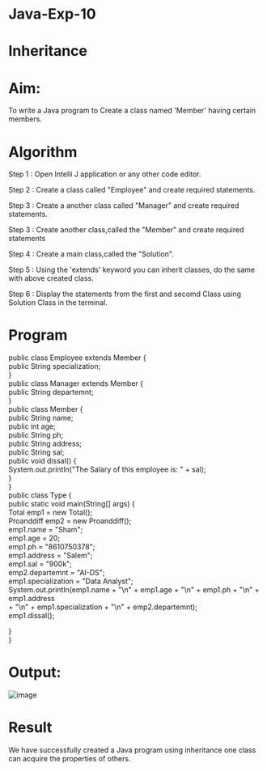 # Java-Exp-10
# Inheritance
# Aim:
To write a Java program to Create a class named 'Member' having certain members.

# Algorithm
Step 1 : Open Intelli J application or any other code editor.

Step 2 : Create a class called "Employee" and create required statements.

Step 3 : Create a another class called "Manager" and create required statements.

Step 3 : Create another class,called the "Member" and create required statements

Step 4 : Create a main class,called the "Solution".

Step 5 : Using the 'extends' keyword you can inherit classes, do the same with above created class.

Step 6 : Display the statements from the first and secomd Class using Solution Class in the terminal.

# Program
public class Employee extends Member {<br>
    public String specialization;<br>
}<br>
public class Manager extends Member {<br>
    public String departemnt;<br>
}<br>
public class Member {<br>
    public String name;<br>
    public int age;<br>
    public String ph;<br>
    public String address;<br>
    public String sal;<br>
    public void dissal() {<br>
        System.out.println("The Salary of this employee is: " + sal);<br>
    }<br>
}<br>
public class Type {<br>
    public static void main(String[] args) {<br>
        Total emp1 = new Total();<br>
       Proanddiff emp2 = new Proanddiff();<br>
        emp1.name = "Sham";<br>
        emp1.age = 20;<br>
        emp1.ph = "8610750378";<br>
        emp1.address = "Salem";<br>
        emp1.sal = "900k";<br>
        emp2.departemnt = "AI-DS";<br>
        emp1.specialization = "Data Analyst";<br>
        System.out.println(emp1.name + "\n" + emp1.age + "\n" + emp1.ph + "\n" + emp1.address<br>
                           + "\n" + emp1.specialization + "\n" + emp2.departemnt);<br>
        emp1.dissal();<br>

   }<br>
}<br>
# Output:
![image](https://github.com/Anuayshh/Java-Exp-10/assets/127651217/224e901e-44b3-472a-af95-9efaec787be5)


# Result
We have successfully created a Java program using inheritance one class can acquire the properties of others.
